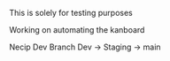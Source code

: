 This is solely for testing purposes

Working on automating the kanboard

Necip Dev Branch 
Dev -> Staging -> main
